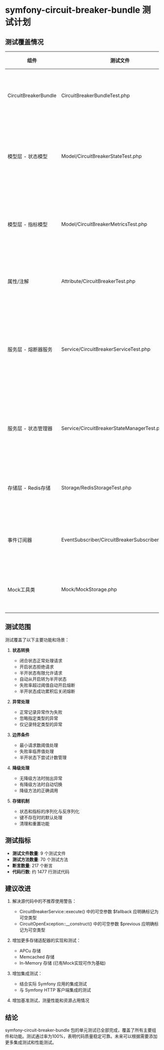# symfony-circuit-breaker-bundle 测试计划

## 测试覆盖情况

| 组件 | 测试文件 | 状态 | 说明 |
|------|----------|------|------|
| CircuitBreakerBundle | CircuitBreakerBundleTest.php | ✅ 完成 | 对主入口类进行基本实例化测试 |
| 模型层 - 状态模型 | Model/CircuitBreakerStateTest.php | ✅ 完成 | 全面测试状态模型的所有方法和状态转换 |
| 模型层 - 指标模型 | Model/CircuitBreakerMetricsTest.php | ✅ 完成 | 全面测试指标模型的所有方法和计算逻辑 |
| 属性/注解 | Attribute/CircuitBreakerTest.php | ✅ 完成 | 测试属性构造和属性配置 |
| 服务层 - 熔断器服务 | Service/CircuitBreakerServiceTest.php | ✅ 完成 | 全面测试熔断器核心逻辑、状态变更、失败率计算等 |
| 服务层 - 状态管理器 | Service/CircuitBreakerStateManagerTest.php | ✅ 完成 | 测试状态管理器的状态转换和事件触发 |
| 存储层 - Redis存储 | Storage/RedisStorageTest.php | ✅ 完成 | 通过Mock对象测试Redis存储逻辑 |
| 事件订阅器 | EventSubscriber/CircuitBreakerSubscriberTest.php | ✅ 完成 | 测试控制器方法拦截和降级处理 |
| Mock工具类 | Mock/MockStorage.php | ✅ 完成 | 提供内存存储实现用于测试 |

## 测试范围

测试覆盖了以下主要功能和场景：

1. **状态转换**
   - 闭合状态正常处理请求
   - 开启状态拒绝请求
   - 半开状态有限允许请求
   - 自动从开启转为半开状态
   - 失败率超过阈值自动开启熔断
   - 半开状态成功累积后关闭熔断

2. **异常处理**
   - 正常记录异常作为失败
   - 忽略指定类型的异常
   - 仅记录特定类型的异常

3. **边界条件**
   - 最小请求数阈值处理
   - 失败率临界值处理
   - 半开状态下尝试计数管理

4. **降级处理**
   - 无降级方法时抛出异常
   - 有降级方法时自动切换
   - 降级方法的正确调用

5. **存储机制**
   - 状态和指标的序列化与反序列化
   - 键不存在时的默认处理
   - 清理和重置功能

## 测试指标

- **测试文件数量**: 9 个测试文件
- **测试方法数量**: 70 个测试方法
- **断言数量**: 217 个断言
- **代码行数**: 约 1477 行测试代码

## 建议改进

1. 解决源代码中的不推荐使用警告：
   - CircuitBreakerService::execute() 中的可空参数 $fallback 应明确标记为可空类型
   - CircuitOpenException::__construct() 中的可空参数 $previous 应明确标记为可空类型

2. 增加更多存储适配器的实现和测试：
   - APCu 存储
   - Memcached 存储
   - In-Memory 存储 (已有Mock实现可作为基础)

3. 增加集成测试：
   - 结合实际 Symfony 应用的集成测试
   - 与 Symfony HTTP 客户端集成的测试

4. 增加基准测试，测量性能和资源占用情况

## 结论

symfony-circuit-breaker-bundle 包的单元测试已全部完成，覆盖了所有主要组件和功能。测试通过率为100%，表明代码质量稳定可靠。未来可以根据需要添加更多集成测试和性能测试。 